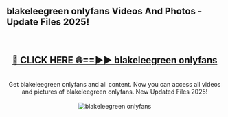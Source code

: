 <h2>blakeleegreen onlyfans Videos And Photos - Update Files 2025!</h2>
<br>
<div align="center">
<h2><a href="https://linkcuts.com/hfmhzwbr" rel="nofollow">🔴 CLICK HERE 🌐==►► blakeleegreen onlyfans</a></h2>
<br>
Get blakeleegreen onlyfans and all content. Now you can access all videos and pictures of blakeleegreen onlyfans. New Updated Files 2025!
<br>
<br>
<a href="https://linkcuts.com/hfmhzwbr" rel="nofollow" data-target="animated-image.originalLink"><img src="https://i.ibb.co.com/WyWwxjT/player-gif2.gif" alt="blakeleegreen onlyfans" style="max-width: 100%; display: inline-block;" data-target="animated-image.originalImage"></a>
</div>
<br>